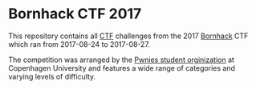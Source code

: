 # Bornhack CTF 2017

This repository contains all [CTF](https://ctftime.org/ctf-wtf) challenges
from the 2017 [Bornhack](https://bornhack.dk/bornhack-2017/) CTF which ran from 2017-08-24 to 2017-08-27.

The competition was arranged by the [Pwnies student orginization](https://pwnies.dk) at Copenhagen University and features a wide range of categories and varying levels of difficulty.
